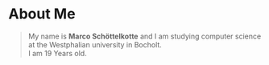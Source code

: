 # **About Me**

>My name is __Marco Schöttelkotte__ and I am studying computer science at the Westphalian university in Bocholt.\
>I am 19 Years old.
